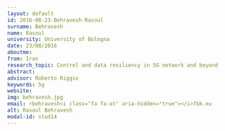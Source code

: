 ```yaml
---
layout: default 
id: 2016-08-23-Behravesh-Rasoul
surname: Behravesh
name: Rasoul
university: University of Bologna
date: 23/08/2016
aboutme: 
from: Iran
research_topic: Control and data resiliency in 5G network and beyond
abstract: 
advisor: Roberto Riggio
keywords: 5g
website: 
img: behravesh.jpg
email: rbehravesh<i class="fa fa-at" aria-hidden="true"></i>fbk.eu
alt: Rasoul Behravesh
modal-id: stud14
---
```

